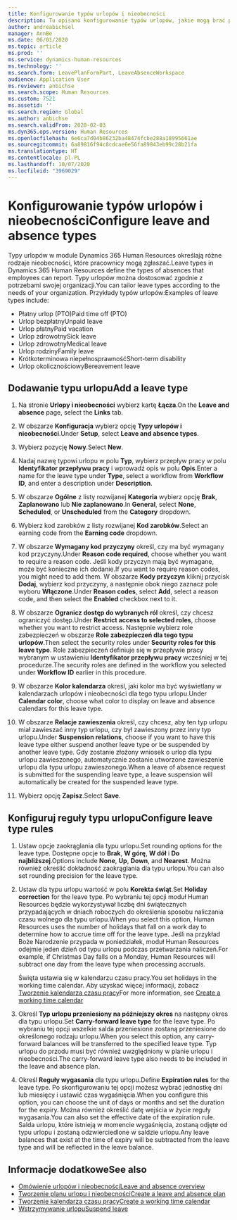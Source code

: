```yaml
---
title: Konfigurowanie typów urlopów i nieobecności
description: Tu opisano konfigurowanie typów urlopów, jakie mogą brać pracownicy w module Dynamics 365 Human Resources.
author: andreabichsel
manager: AnnBe
ms.date: 06/01/2020
ms.topic: article
ms.prod: ''
ms.service: dynamics-human-resources
ms.technology: ''
ms.search.form: LeavePlanFormPart, LeaveAbsenceWorkspace
audience: Application User
ms.reviewer: anbichse
ms.search.scope: Human Resources
ms.custom: 7521
ms.assetid: ''
ms.search.region: Global
ms.author: anbichse
ms.search.validFrom: 2020-02-03
ms.dyn365.ops.version: Human Resources
ms.openlocfilehash: 6e6ca7d04b86232ba48474fcbe288a18995661ae
ms.sourcegitcommit: 6a89816f94c8cdcae6e56fa89843eb99c28b21fa
ms.translationtype: HT
ms.contentlocale: pl-PL
ms.lasthandoff: 10/07/2020
ms.locfileid: "3969029"
---
```

# <a name="configure-leave-and-absence-types"></a><span data-ttu-id="f0e33-103">Konfigurowanie typów urlopów i nieobecności</span><span class="sxs-lookup"><span data-stu-id="f0e33-103">Configure leave and absence types</span></span>

<span data-ttu-id="f0e33-104">Typy urlopów w module Dynamics 365 Human Resources określają różne rodzaje nieobecności, które pracownicy mogą zgłaszać.</span><span class="sxs-lookup"><span data-stu-id="f0e33-104">Leave types in Dynamics 365 Human Resources define the types of absences that employees can report.</span></span> <span data-ttu-id="f0e33-105">Typy urlopów można dostosować zgodnie z potrzebami swojej organizacji.</span><span class="sxs-lookup"><span data-stu-id="f0e33-105">You can tailor leave types according to the needs of your organization.</span></span> <span data-ttu-id="f0e33-106">Przykłady typów urlopów:</span><span class="sxs-lookup"><span data-stu-id="f0e33-106">Examples of leave types include:</span></span>

- <span data-ttu-id="f0e33-107">Płatny urlop (PTO)</span><span class="sxs-lookup"><span data-stu-id="f0e33-107">Paid time off (PTO)</span></span>
- <span data-ttu-id="f0e33-108">Urlop bezpłatny</span><span class="sxs-lookup"><span data-stu-id="f0e33-108">Unpaid leave</span></span>
- <span data-ttu-id="f0e33-109">Urlop płatny</span><span class="sxs-lookup"><span data-stu-id="f0e33-109">Paid vacation</span></span>
- <span data-ttu-id="f0e33-110">Urlop zdrowotny</span><span class="sxs-lookup"><span data-stu-id="f0e33-110">Sick leave</span></span>
- <span data-ttu-id="f0e33-111">Urlop zdrowotny</span><span class="sxs-lookup"><span data-stu-id="f0e33-111">Medical leave</span></span>
- <span data-ttu-id="f0e33-112">Urlop rodziny</span><span class="sxs-lookup"><span data-stu-id="f0e33-112">Family leave</span></span>
- <span data-ttu-id="f0e33-113">Krótkoterminowa niepełnosprawność</span><span class="sxs-lookup"><span data-stu-id="f0e33-113">Short-term disability</span></span>
- <span data-ttu-id="f0e33-114">Urlop okolicznościowy</span><span class="sxs-lookup"><span data-stu-id="f0e33-114">Bereavement leave</span></span>

## <a name="add-a-leave-type"></a><span data-ttu-id="f0e33-115">Dodawanie typu urlopu</span><span class="sxs-lookup"><span data-stu-id="f0e33-115">Add a leave type</span></span>

1. <span data-ttu-id="f0e33-116">Na stronie **Urlopy i nieobecności** wybierz kartę **Łącza**.</span><span class="sxs-lookup"><span data-stu-id="f0e33-116">On the **Leave and absence** page, select the **Links** tab.</span></span>

2. <span data-ttu-id="f0e33-117">W obszarze **Konfiguracja** wybierz opcję **Typy urlopów i nieobecności**.</span><span class="sxs-lookup"><span data-stu-id="f0e33-117">Under **Setup**, select **Leave and absence types**.</span></span>

3. <span data-ttu-id="f0e33-118">Wybierz pozycję **Nowy**.</span><span class="sxs-lookup"><span data-stu-id="f0e33-118">Select **New**.</span></span>

4. <span data-ttu-id="f0e33-119">Nadaj nazwę typowi urlopu w polu **Typ**, wybierz przepływ pracy w polu **Identyfikator przepływu pracy** i wprowadź opis w polu **Opis**.</span><span class="sxs-lookup"><span data-stu-id="f0e33-119">Enter a name for the leave type under **Type**, select a workflow from **Workflow ID**, and enter a description under **Description**.</span></span>

5. <span data-ttu-id="f0e33-120">W obszarze **Ogólne** z listy rozwijanej **Kategoria** wybierz opcję **Brak**, **Zaplanowano** lub **Nie zaplanowano**.</span><span class="sxs-lookup"><span data-stu-id="f0e33-120">In **General**, select **None**, **Scheduled**, or **Unscheduled** from the **Category** dropdown.</span></span>

6. <span data-ttu-id="f0e33-121">Wybierz kod zarobków z listy rozwijanej **Kod zarobków**.</span><span class="sxs-lookup"><span data-stu-id="f0e33-121">Select an earning code from the **Earning code** dropdown.</span></span>

7. <span data-ttu-id="f0e33-122">W obszarze **Wymagany kod przyczyny** określ, czy ma być wymagany kod przyczyny.</span><span class="sxs-lookup"><span data-stu-id="f0e33-122">Under **Reason code required**, choose whether you want to require a reason code.</span></span> <span data-ttu-id="f0e33-123">Jeśli kody przyczyn mają być wymagane, może być konieczne ich dodanie.</span><span class="sxs-lookup"><span data-stu-id="f0e33-123">If you want to require reason codes, you might need to add them.</span></span> <span data-ttu-id="f0e33-124">W obszarze **Kody przyczyn** kliknij przycisk **Dodaj**, wybierz kod przyczyny, a następnie obok niego zaznacz pole wyboru **Włączone**.</span><span class="sxs-lookup"><span data-stu-id="f0e33-124">Under **Reason codes**, select **Add**, select a reason code, and then select the **Enabled** checkbox next to it.</span></span>

8. <span data-ttu-id="f0e33-125">W obszarze **Ogranicz dostęp do wybranych ról** określ, czy chcesz ograniczyć dostęp.</span><span class="sxs-lookup"><span data-stu-id="f0e33-125">Under **Restrict access to selected roles**, choose whether you want to restrict access.</span></span> <span data-ttu-id="f0e33-126">Następnie wybierz role zabezpieczeń w obszarze **Role zabezpieczeń dla tego typu urlopów**.</span><span class="sxs-lookup"><span data-stu-id="f0e33-126">Then select the security roles under **Security roles for this leave type**.</span></span> <span data-ttu-id="f0e33-127">Role zabezpieczeń definiuje się w przepływie pracy wybranym w ustawieniu **Identyfikator przepływu pracy** wcześniej w tej procedurze.</span><span class="sxs-lookup"><span data-stu-id="f0e33-127">The security roles are defined in the workflow you selected under **Workflow ID** earlier in this procedure.</span></span>

9. <span data-ttu-id="f0e33-128">W obszarze **Kolor kalendarza** określ, jaki kolor ma być wyświetlany w kalendarzach urlopów i nieobecności dla tego typu urlopu.</span><span class="sxs-lookup"><span data-stu-id="f0e33-128">Under **Calendar color**, choose what color to display on leave and absence calendars for this leave type.</span></span> 

10. <span data-ttu-id="f0e33-129">W obszarze **Relacje zawieszenia** określ, czy chcesz, aby ten typ urlopu miał zawieszać inny typ urlopu, czy był zawieszony przez inny typ urlopu.</span><span class="sxs-lookup"><span data-stu-id="f0e33-129">Under **Suspension relations**, choose if you want to have this leave type either suspend another leave type or be suspended by another leave type.</span></span> <span data-ttu-id="f0e33-130">Gdy zostanie złożony wniosek o urlop dla typu urlopu zawieszonego, automatycznie zostanie utworzone zawieszenie urlopu dla typu urlopu zawieszonego.</span><span class="sxs-lookup"><span data-stu-id="f0e33-130">When a leave of absence request is submitted for the suspending leave type, a leave suspension will automatically be created for the suspended leave type.</span></span> 

10. <span data-ttu-id="f0e33-131">Wybierz opcję **Zapisz**.</span><span class="sxs-lookup"><span data-stu-id="f0e33-131">Select **Save**.</span></span>

## <a name="configure-leave-type-rules"></a><span data-ttu-id="f0e33-132">Konfiguruj reguły typu urlopu</span><span class="sxs-lookup"><span data-stu-id="f0e33-132">Configure leave type rules</span></span>

1. <span data-ttu-id="f0e33-133">Ustaw opcje zaokrąglania dla typu urlopu.</span><span class="sxs-lookup"><span data-stu-id="f0e33-133">Set rounding options for the leave type.</span></span> <span data-ttu-id="f0e33-134">Dostępne opcje to **Brak**, **W górę**, **W dół** i **Do najbliższej**.</span><span class="sxs-lookup"><span data-stu-id="f0e33-134">Options include **None**, **Up**, **Down**, and **Nearest**.</span></span> <span data-ttu-id="f0e33-135">Można również określić dokładność zaokrąglania dla typu urlopu.</span><span class="sxs-lookup"><span data-stu-id="f0e33-135">You can also set rounding precision for the leave type.</span></span>

2. <span data-ttu-id="f0e33-136">Ustaw dla typu urlopu wartość w polu **Korekta świąt**.</span><span class="sxs-lookup"><span data-stu-id="f0e33-136">Set **Holiday correction** for the leave type.</span></span> <span data-ttu-id="f0e33-137">Po wybraniu tej opcji moduł Human Resources będzie wykorzystywał liczbę dni świątecznych przypadających w dniach roboczych do określenia sposobu naliczania czasu wolnego dla typu urlopu.</span><span class="sxs-lookup"><span data-stu-id="f0e33-137">When you select this option, Human Resources uses the number of holidays that fall on a work day to determine how to accrue time off for the leave type.</span></span> <span data-ttu-id="f0e33-138">Jeśli na przykład Boże Narodzenie przypada w poniedziałek, moduł Human Resources odejmie jeden dzień od typu urlopu podczas przetwarzania naliczeń.</span><span class="sxs-lookup"><span data-stu-id="f0e33-138">For example, if Christmas Day falls on a Monday, Human Resources will subtract one day from the leave type when processing accruals.</span></span>

   <span data-ttu-id="f0e33-139">Święta ustawia się w kalendarzu czasu pracy.</span><span class="sxs-lookup"><span data-stu-id="f0e33-139">You set holidays in the working time calendar.</span></span> <span data-ttu-id="f0e33-140">Aby uzyskać więcej informacji, zobacz [Tworzenie kalendarza czasu pracy](hr-leave-and-absence-working-time-calendar.md)</span><span class="sxs-lookup"><span data-stu-id="f0e33-140">For more information, see [Create a working time calendar](hr-leave-and-absence-working-time-calendar.md)</span></span>
   
 3. <span data-ttu-id="f0e33-141">Określ **Typ urlopu przeniesiony na późniejszy okres** na następny okres dla typu urlopu.</span><span class="sxs-lookup"><span data-stu-id="f0e33-141">Set **Carry-forward leave type** for the leave type.</span></span> <span data-ttu-id="f0e33-142">Po wybraniu tej opcji wszelkie salda przeniesione zostaną przeniesione do określonego rodzaju urlopu.</span><span class="sxs-lookup"><span data-stu-id="f0e33-142">When you select this option, any carry-forward balances will be transferred to the specified leave type.</span></span> <span data-ttu-id="f0e33-143">Typ urlopu do przodu musi być również uwzględniony w planie urlopu i nieobecności.</span><span class="sxs-lookup"><span data-stu-id="f0e33-143">The carry-forward leave type also needs to be included in the leave and absence plan.</span></span> 
 
 4. <span data-ttu-id="f0e33-144">Określ **Reguły wygasania** dla typu urlopu.</span><span class="sxs-lookup"><span data-stu-id="f0e33-144">Define **Expiration rules** for the leave type.</span></span> <span data-ttu-id="f0e33-145">Po skonfigurowaniu tej opcji możesz wybrać jednostkę dni lub miesięcy i ustawić czas wygaśnięcia.</span><span class="sxs-lookup"><span data-stu-id="f0e33-145">When you configure this option, you can choose the unit of days or months and set the duration for the expiry.</span></span> <span data-ttu-id="f0e33-146">Można również określić datę wejścia w życie reguły wygasania.</span><span class="sxs-lookup"><span data-stu-id="f0e33-146">You can also set the effective date of the expiration rule.</span></span> <span data-ttu-id="f0e33-147">Salda urlopu, które istnieją w momencie wygaśnięcia, zostaną odjęte od typu urlopu i zostaną odzwierciedlone w saldzie urlopu.</span><span class="sxs-lookup"><span data-stu-id="f0e33-147">Any leave balances that exist at the time of expiry will be subtracted from the leave type and will be reflected in the leave balance.</span></span> 
 
 
## <a name="see-also"></a><span data-ttu-id="f0e33-148">Informacje dodatkowe</span><span class="sxs-lookup"><span data-stu-id="f0e33-148">See also</span></span>

- [<span data-ttu-id="f0e33-149">Omówienie urlopów i nieobecności</span><span class="sxs-lookup"><span data-stu-id="f0e33-149">Leave and absence overview</span></span>](hr-leave-and-absence-overview.md)
- [<span data-ttu-id="f0e33-150">Tworzenie planu urlopu i nieobecności</span><span class="sxs-lookup"><span data-stu-id="f0e33-150">Create a leave and absence plan</span></span>](hr-leave-and-absence-plans.md)
- [<span data-ttu-id="f0e33-151">Tworzenie kalendarza czasu pracy</span><span class="sxs-lookup"><span data-stu-id="f0e33-151">Create a working time calendar</span></span>](hr-leave-and-absence-working-time-calendar.md)
- [<span data-ttu-id="f0e33-152">Wstrzymywanie urlopu</span><span class="sxs-lookup"><span data-stu-id="f0e33-152">Suspend leave</span></span>](hr-leave-and-absence-suspend-leave.md)

